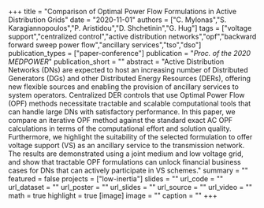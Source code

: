 +++
title = "Comparison of Optimal Power Flow Formulations in Active Distribution Grids"
date = "2020-11-01"
authors = ["C. Mylonas","S. Karagiannopoulos","P. Aristidou","D. Shchetinin","G. Hug"]
tags = ["voltage support","centralized control","active distribution networks","opf","backward forward sweep power flow","ancillary services","tso","dso"]
publication_types = ["paper-conference"]
publication = "_Proc. of the 2020 MEDPOWER_"
publication_short = ""
abstract = "Active Distribution Networks (DNs) are expected to host an increasing number of Distributed Generators (DGs) and other Distributed Energy Resources (DERs), offering new flexible sources and enabling the provision of ancillary services to system operators. Centralized DER controls that use Optimal Power Flow (OPF) methods necessitate tractable and scalable computational tools that can handle large DNs with satisfactory performance. In this paper, we compare an iterative OPF method against the standard exact AC OPF calculations in terms of the computational effort and solution quality. Furthermore, we highlight the suitability of the selected formulation to offer voltage support (VS) as an ancillary service to the transmission network. The results are demonstrated using a joint medium and low voltage grid, and show that tractable OPF formulations can unlock financial business cases for DNs that can actively participate in VS schemes."
summary = ""
featured = false
projects = ["low-inertia"]
slides = ""
url_code = ""
url_dataset = ""
url_poster = ""
url_slides = ""
url_source = ""
url_video = ""
math = true
highlight = true
[image]
image = ""
caption = ""
+++

